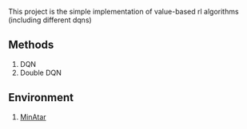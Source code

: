 This project is the simple implementation of value-based rl algorithms (including different dqns)

## Methods
  1. DQN
  2. Double DQN

## Environment
1. [MinAtar](https://github.com/kenjyoung/MinAtar)
